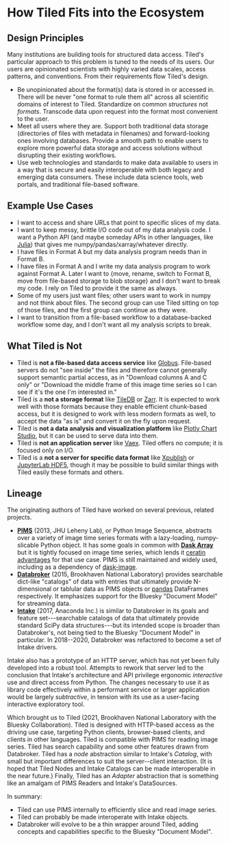 # How Tiled Fits into the Ecosystem

## Design Principles

Many institutions are building tools for structured data access.
Tiled's particular approach to this problem is tuned to the needs of its users.
Our users are opinionated scientists with highly varied data scales, access
patterns, and conventions. From their requirements flow Tiled's design.

* Be unopinionated about the format(s) data is stored in or accessed in.
  There will be never "one format to rule them all" across all scientific
  domains of interest to Tiled. Standardize on common _structures_ not
  _formats_. Transcode data upon request into the format most convenient to
  the user.
* Meet all users where they are. Support both traditional data storage
  (directories of files with metadata in filenames) and forward-looking ones
  involving databases. Provide a smooth path to enable users to explore more
  powerful data storage and access solutions without disrupting their existing
  workflows.
* Use web technologies and standards to make data available to users in a way
  that is secure and easily interoperable with both legacy and emerging data
  consumers. These include data science tools, web portals, and traditional
  file-based software.

## Example Use Cases

* I want to access and share URLs that point to specific slices of my data.
* I want to keep messy, brittle I/O code out of my data analysis code. I want a Python
  API (and maybe someday APIs in other languages, like
  [Julia](https://julialang.org/)) that gives me numpy/pandas/xarray/whatever
  directly.
* I have files in Format A but my data analysis program needs than in
  Format B.
* I have files in Format A and I write my data analysis program to
  work against Format A. Later I want to {move, rename, switch to Format B, move
  from file-based storage to blob storage} and I don't want to break my code. I
  rely on Tiled to provide it the same as always.
* Some of my users just want files; other users want to work in numpy and not
  think about files. The second group can use Tiled sitting on top of those files,
  and the first group can continue as they were.
* I want to transition from a file-based workflow to a
  database-backed workflow some day, and I don't want all my analysis scripts to
  break.

## What Tiled is Not

* Tiled is **not a file-based data access service** like
  [Globus](https://www.globus.org/). File-based servers do not "see inside"
  the files and therefore cannot generally support semantic partial access,
  as in "Download columns A and C only" or "Download the middle frame of this
  image time series so I can see if it's the one I'm interested in."
* Tiled is a **not a storage format** like [TileDB](https://tiledb.com/) or
  [Zarr](https://zarr.readthedocs.io/en/stable/). It is expected to
  work well with those formats because they enable efficient chunk-based access,
  but it is designed to work with less modern formats as well, to accept the
  data "as is" and convert it on the fly upon request.
* Tiled is **not a data analysis and visualization platform** like
  [Plotly Chart Studio](https://chart-studio.plotly.com/),
  but it can be used to serve data into them.
* Tiled is **not an application server** like  [Vaex](https://vaex.io/). Tiled
  offers no compute; it is focused only on I/O.
* Tiled is a **not a server for specific data format** like
  [Xpublish](https://xpublish.readthedocs.io/) or
  [JupyterLab HDF5](https://github.com/jupyterlab/jupyterlab-hdf5), though
  it may be possible to build similar things with Tiled easily these formats
  and others.

## Lineage

The originating authors of Tiled have worked on several previous, related
projects.

* [**PIMS**](https://soft-matter.github.io/pims/) (2013, JHU Leheny Lab), or Python
  Image Sequence, abstracts over a variety of image time series formats with a
  lazy-loading, numpy-slicable Python object. It has some goals in common with
  [**Dask Array**](https://docs.dask.org/en/latest/array.html) but it is tightly
  focused on image time series, which lends it
  [ceratin advantages](https://github.com/danielballan/pims2-prototype/issues/1#issuecomment-595653031)
  for that use case. PIMS is still maintained and widely used, including as a
  dependency of [dask-image](https://github.com/dask/dask-image).
* [**Databroker**](https://blueskyproject.io/databroker)
  (2015, Brookhaven National Laboratory) provides searchable dict-like
  "catalogs" of data with entries that ultimately provide N-dimensional or
  tablular data as PIMS objects or [pandas](https://pandas.pydata.org/)
  DataFrames respectively. It emphasizes support for the Bluesky "Document Model"
  for streaming data.
* [**Intake**](https://intake.readthedocs.org/) (2017, Anaconda Inc.) is similar
  to Databroker in its goals and feature set---searchable catalogs of data that
  ultimately provide standard SciPy data structures---but its intended scope
  is broader than Databroker's, not being tied to the Bluesky "Document
  Model" in particular. In 2018--2020, Databroker was refactored to become a set
  of Intake drivers.

Intake also has a prototype of an HTTP server, which has not yet been fully
developed into a robust tool. Attempts to rework that server led to the
conclusion that Intake's architecture and API privilege ergonomic *interactive*
use and direct access from Python. The changes necessary to use it as
library code effectively within a performant service or larger application
would be largely *subtractive*, in tension with its use as a user-facing
interactive exploratory tool.

Which brought us to Tiled (2021, Brookhaven National Laboratory with the Bluesky
Collaboration). Tiled is designed with HTTP-based access as the driving use
case, targeting Python clients, browser-based clients, and clients in other
languages. Tiled is compatible with PIMS for reading image series. Tiled has
search capability and some other features drawn from Databroker. Tiled has a
*node* abstraction similar to Intake's *Catalog*, with small but important
differences to suit the server--client interaction. (It is hoped that Tiled
Nodes and Intake Catalogs can be made interoperable in the near future.)
Finally, Tiled has an *Adapter* abstraction that is something like an amalgam of
PIMS Readers and Intake's DataSources.

In summary:

* Tiled can use PIMS internally to efficiently slice and read image series.
* Tiled can probably be made interoperate with Intake objects.
* Databroker will evolve to be a thin wrapper around Tiled, adding
  concepts and capabilities specific to the Bluesky "Document Model".

